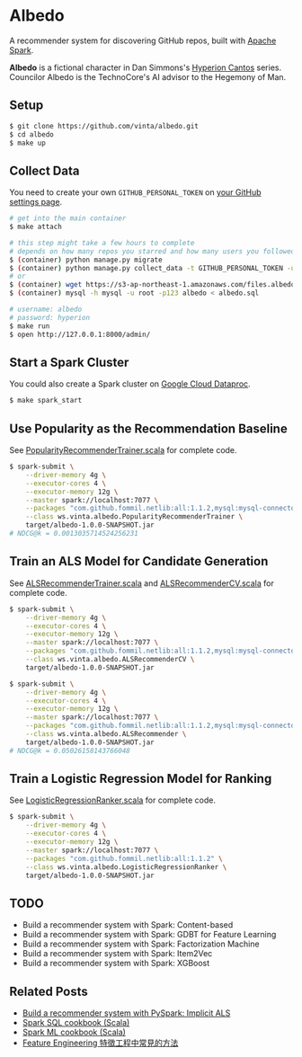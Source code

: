 Albedo
======

A recommender system for discovering GitHub repos, built with [Apache Spark](https://spark.apache.org/).

**Albedo** is a fictional character in Dan Simmons's [Hyperion Cantos](https://en.wikipedia.org/wiki/Hyperion_Cantos) series. Councilor Albedo is the TechnoCore's AI advisor to the Hegemony of Man.

## Setup

```bash
$ git clone https://github.com/vinta/albedo.git
$ cd albedo
$ make up
```

## Collect Data

You need to create your own `GITHUB_PERSONAL_TOKEN` on [your GitHub settings page](https://help.github.com/articles/creating-an-access-token-for-command-line-use/).

```bash
# get into the main container
$ make attach

# this step might take a few hours to complete
# depends on how many repos you starred and how many users you followed
$ (container) python manage.py migrate
$ (container) python manage.py collect_data -t GITHUB_PERSONAL_TOKEN -u GITHUB_USERNAME
# or
$ (container) wget https://s3-ap-northeast-1.amazonaws.com/files.albedo.one/albedo.sql
$ (container) mysql -h mysql -u root -p123 albedo < albedo.sql

# username: albedo
# password: hyperion
$ make run
$ open http://127.0.0.1:8000/admin/
```

## Start a Spark Cluster

You could also create a Spark cluster on [Google Cloud Dataproc](https://cloud.google.com/dataproc/).

```bash
$ make spark_start
```

## Use Popularity as the Recommendation Baseline

See [PopularityRecommenderTrainer.scala](src/main/scala/ws/vinta/albedo/PopularityRecommender.scala) for complete code.

```bash
$ spark-submit \
    --driver-memory 4g \
    --executor-cores 4 \
    --executor-memory 12g \
    --master spark://localhost:7077 \
    --packages "com.github.fommil.netlib:all:1.1.2,mysql:mysql-connector-java:5.1.41" \
    --class ws.vinta.albedo.PopularityRecommenderTrainer \
    target/albedo-1.0.0-SNAPSHOT.jar
# NDCG@k = 0.0013035714524256231
```

## Train an ALS Model for Candidate Generation

See [ALSRecommenderTrainer.scala](src/main/scala/ws/vinta/albedo/ALSRecommender.scala) and [ALSRecommenderCV.scala](src/main/scala/ws/vinta/albedo/ALSRecommenderCV.scala) for complete code.

```bash
$ spark-submit \
    --driver-memory 4g \
    --executor-cores 4 \
    --executor-memory 12g \
    --master spark://localhost:7077 \
    --packages "com.github.fommil.netlib:all:1.1.2,mysql:mysql-connector-java:5.1.41" \
    --class ws.vinta.albedo.ALSRecommenderCV \
    target/albedo-1.0.0-SNAPSHOT.jar

$ spark-submit \
    --driver-memory 4g \
    --executor-cores 4 \
    --executor-memory 12g \
    --master spark://localhost:7077 \
    --packages "com.github.fommil.netlib:all:1.1.2,mysql:mysql-connector-java:5.1.41" \
    --class ws.vinta.albedo.ALSRecommender \
    target/albedo-1.0.0-SNAPSHOT.jar
# NDCG@k = 0.05026158143766048
```

## Train a Logistic Regression Model for Ranking

See [LogisticRegressionRanker.scala](src/main/scala/ws/vinta/albedo/LogisticRegressionRanker.scala) for complete code.

```bash
$ spark-submit \
    --driver-memory 4g \
    --executor-cores 4 \
    --executor-memory 12g \
    --master spark://localhost:7077 \
    --packages "com.github.fommil.netlib:all:1.1.2" \
    --class ws.vinta.albedo.LogisticRegressionRanker \
    target/albedo-1.0.0-SNAPSHOT.jar
```

## TODO

- Build a recommender system with Spark: Content-based
- Build a recommender system with Spark: GDBT for Feature Learning
- Build a recommender system with Spark: Factorization Machine
- Build a recommender system with Spark: Item2Vec
- Build a recommender system with Spark: XGBoost

## Related Posts

- [Build a recommender system with PySpark: Implicit ALS](https://vinta.ws/code/build-a-recommender-system-with-pyspark-implicit-als.html)
- [Spark SQL cookbook (Scala)](https://vinta.ws/code/spark-sql-cookbook-scala.html)
- [Spark ML cookbook (Scala)](https://vinta.ws/code/spark-ml-cookbook-scala.html)
- [Feature Engineering 特徵工程中常見的方法](https://vinta.ws/code/feature-engineering.html)
